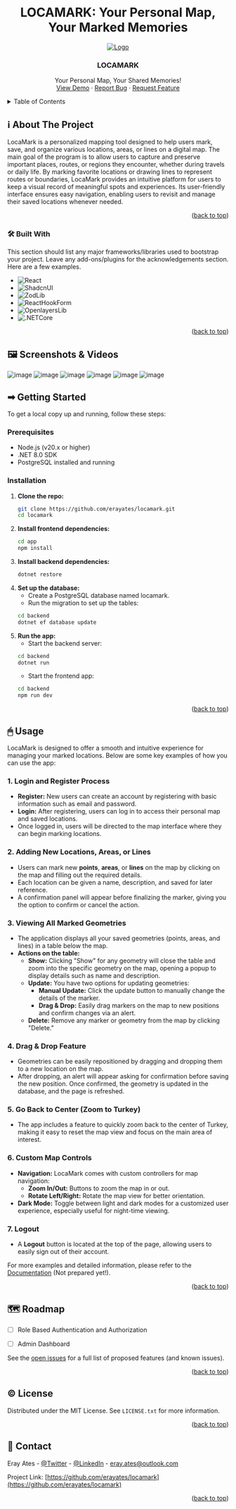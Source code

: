 <!-- Improved compatibility of back to top link: See: https://github.com/othneildrew/Best-README-Template/pull/73 -->
<a id="readme-top"></a>

<br />
<div align="center">
  <h1>LOCAMARK: Your Personal Map, Your Marked Memories</h1>
  <a href="https://github.com/othneildrew/Best-README-Template">
    <img src="https://github.com/user-attachments/assets/e78ee94c-9ad6-4eca-9d4c-cfb004ffebe8" alt="Logo">
  </a>

  <h3 align="center">LOCAMARK</h3>

  <p align="center">
    Your Personal Map, Your Shared Memories!
    <br />
    <a href="https://github.com/erayates/locamark">View Demo</a>
    ·
    <a href="https://github.com/erayates/locamark/issues/new?labels=bug&template=bug-report---.md">Report Bug</a>
    ·
    <a href="https://github.com/erayates/locamark/issues/new?labels=enhancement&template=feature-request---.md">Request Feature</a>
  </p>
</div>



<!-- TABLE OF CONTENTS -->
<details>
  <summary>Table of Contents</summary>
  <ol>
    <li>
      <a href="#-about-the-project">ℹ About The Project</a>
      <ul>
        <li><a href="#-built-with">🛠 Built With</a></li>
      </ul>
    </li>
    <li>
      <a href="#-screenshots--videos">🖼️ Screenshots & Videos</a>
    </li>
    <li>
      <a href="#-getting-started">➡ Getting Started</a>
      <ul>
        <li><a href="#prerequisites">Prerequisites</a></li>
        <li><a href="#installation">Installation</a></li>
      </ul>
    </li>
    <li><a href="#-usage">🖱 Usage</a></li>
    <li><a href="#-roadmap">🗺 Roadmap</a></li>
    <li><a href="#-license">© License</a></li>
    <li><a href="#-contact">💌 Contact</a></li>
  </ol>
</details>



<!-- ABOUT THE PROJECT -->
## ℹ About The Project

LocaMark is a personalized mapping tool designed to help users mark, save, and organize various locations, areas, or lines on a digital map. The main goal of the program is to allow users to capture and preserve important places, routes, or regions they encounter, whether during travels or daily life. By marking favorite locations or drawing lines to represent routes or boundaries, LocaMark provides an intuitive platform for users to keep a visual record of meaningful spots and experiences. Its user-friendly interface ensures easy navigation, enabling users to revisit and manage their saved locations whenever needed.

<p align="right">(<a href="#readme-top">back to top</a>)</p>



### 🛠 Built With

This section should list any major frameworks/libraries used to bootstrap your project. Leave any add-ons/plugins for the acknowledgements section. Here are a few examples.

* ![React][React.js]
* ![ShadcnUI][Shadcn]
* ![ZodLib][Zod]
* ![ReactHookForm][RHF]
* ![OpenlayersLib][Openlayers]
* ![.NETCore][.NET]

  
<p align="right">(<a href="#readme-top">back to top</a>)</p>



<!-- SCREENSHOTS & VIDEOS -->
## 🖼️ Screenshots & Videos

![image](https://github.com/user-attachments/assets/dee8625b-e883-4cc8-89f1-2470992072cb)
![image](https://github.com/user-attachments/assets/e13637bc-83ac-4135-9c8a-312cb5f01a78)
![image](https://github.com/user-attachments/assets/8cb1656d-c351-4f4e-951a-b94f087623a3)
![image](https://github.com/user-attachments/assets/ddd81594-b81d-433a-824e-7450986ef812)
![image](https://github.com/user-attachments/assets/2c8e1221-13f5-4665-a91d-1a7b2d5f2a27)
![image](https://github.com/user-attachments/assets/7161dc12-6531-4d9f-82f3-c1dcf7c5ce65)








<!-- GETTING STARTED -->
## ➡ Getting Started

To get a local copy up and running, follow these steps:

### Prerequisites

- Node.js (v20.x or higher)
- .NET 8.0 SDK
- PostgreSQL installed and running

### Installation

1. **Clone the repo:**
   ```bash
   git clone https://github.com/erayates/locamark.git
   cd locamark
2. **Install frontend dependencies:**
   ```bash
   cd app
   npm install
   ```
3. **Install backend dependencies:**
   ```bash
   dotnet restore
   ```
4. **Set up the database:**
   - Create a PostgreSQL database named locamark.
   - Run the migration to set up the tables:
   ```bash
   cd backend
   dotnet ef database update
   ```
5. **Run the app:**
   - Start the backend server:
   ```bash
   cd backend
   dotnet run
   ```
   - Start the frontend app:
   ```bash
   cd backend
   npm run dev
   ```

<p align="right">(<a href="#readme-top">back to top</a>)</p>



<!-- USAGE EXAMPLES -->
## 🖱 Usage

LocaMark is designed to offer a smooth and intuitive experience for managing your marked locations. Below are some key examples of how you can use the app:

### 1. **Login and Register Process**
   - **Register:** New users can create an account by registering with basic information such as email and password.
   - **Login:** After registering, users can log in to access their personal map and saved locations.
   - Once logged in, users will be directed to the map interface where they can begin marking locations.

### 2. **Adding New Locations, Areas, or Lines**
   - Users can mark new **points**, **areas**, or **lines** on the map by clicking on the map and filling out the required details.
   - Each location can be given a name, description, and saved for later reference.
   - A confirmation panel will appear before finalizing the marker, giving you the option to confirm or cancel the action.

### 3. **Viewing All Marked Geometries**
   - The application displays all your saved geometries (points, areas, and lines) in a table below the map.
   - **Actions on the table:**
     - **Show:** Clicking "Show" for any geometry will close the table and zoom into the specific geometry on the map, opening a popup to display details such as name and description.
     - **Update:** You have two options for updating geometries:
       - **Manual Update:** Click the update button to manually change the details of the marker.
       - **Drag & Drop:** Easily drag markers on the map to new positions and confirm changes via an alert.
     - **Delete:** Remove any marker or geometry from the map by clicking "Delete."

### 4. **Drag & Drop Feature**
   - Geometries can be easily repositioned by dragging and dropping them to a new location on the map.
   - After dropping, an alert will appear asking for confirmation before saving the new position. Once confirmed, the geometry is updated in the database, and the page is refreshed.

### 5. **Go Back to Center (Zoom to Turkey)**
   - The app includes a feature to quickly zoom back to the center of Turkey, making it easy to reset the map view and focus on the main area of interest.

### 6. **Custom Map Controls**
   - **Navigation:** LocaMark comes with custom controllers for map navigation:
     - **Zoom In/Out:** Buttons to zoom the map in or out.
     - **Rotate Left/Right:** Rotate the map view for better orientation.
   - **Dark Mode:** Toggle between light and dark modes for a customized user experience, especially useful for night-time viewing.

### 7. **Logout**
   - A **Logout** button is located at the top of the page, allowing users to easily sign out of their account.

For more examples and detailed information, please refer to the [Documentation](#) (Not prepared yet!).

<p align="right">(<a href="#readme-top">back to top</a>)</p>



<!-- ROADMAP -->
## 🗺 Roadmap

- [ ] Role Based Authentication and Authorization
- [ ] Admin Dashboard


See the [open issues](https://github.com/erayates/locamark/issues) for a full list of proposed features (and known issues).

<p align="right">(<a href="#readme-top">back to top</a>)</p>


<!-- LICENSE -->
## © License

Distributed under the MIT License. See `LICENSE.txt` for more information.

<p align="right">(<a href="#readme-top">back to top</a>)</p>



<!-- CONTACT -->
## 💌 Contact

Eray Ates - [@Twitter](https://x.com/eraayatees) - [@LinkedIn](https://www.linkedin.com/in/eraayatees/) - eray.ates@outlook.com

Project Link: [https://github.com/erayates/locamark](https://github.com/erayates/locamark)

<p align="right">(<a href="#readme-top">back to top</a>)</p>




<!-- MARKDOWN LINKS & IMAGES -->
<!-- https://www.markdownguide.org/basic-syntax/#reference-style-links -->
[contributors-shield]: https://img.shields.io/github/contributors/othneildrew/Best-README-Template.svg?style=for-the-badge
[contributors-url]: https://github.com/othneildrew/Best-README-Template/graphs/contributors
[forks-shield]: https://img.shields.io/github/forks/othneildrew/Best-README-Template.svg?style=for-the-badge
[forks-url]: https://github.com/othneildrew/Best-README-Template/network/members
[stars-shield]: https://img.shields.io/github/stars/othneildrew/Best-README-Template.svg?style=for-the-badge
[stars-url]: https://github.com/othneildrew/Best-README-Template/stargazers
[issues-shield]: https://img.shields.io/github/issues/othneildrew/Best-README-Template.svg?style=for-the-badge
[issues-url]: https://github.com/othneildrew/Best-README-Template/issues
[license-shield]: https://img.shields.io/github/license/othneildrew/Best-README-Template.svg?style=for-the-badge
[license-url]: https://github.com/othneildrew/Best-README-Template/blob/master/LICENSE.txt
[linkedin-shield]: https://img.shields.io/badge/-LinkedIn-black.svg?style=for-the-badge&logo=linkedin&colorB=555
[linkedin-url]: https://linkedin.com/in/othneildrew
[product-screenshot]: images/screenshot.png
[Next.js]: https://img.shields.io/badge/next.js-000000?style=for-the-badge&logo=nextdotjs&logoColor=white
[Next-url]: https://nextjs.org/
[React.js]: https://img.shields.io/badge/React-20232A?style=for-the-badge&logo=react&logoColor=61DAFB
[React-url]: https://reactjs.org/
[Shadcn]: https://img.shields.io/badge/ShadCn%20UI-20232A?style=for-the-badge&logo=shadcn&logoColor=61DAFB 
[Zod]: https://img.shields.io/badge/Zod-20232A?style=for-the-badge&logo=shadcn&logoColor=61DAFB
[RHF]: https://img.shields.io/badge/React%20Hook%20Form-20232A?style=for-the-badge&logo=shadcn&logoColor=61DAFB
[Openlayers]: https://img.shields.io/badge/Openlayers-20232A?style=for-the-badge&logo=shadcn&logoColor=61DAFB
[.NET]: https://img.shields.io/badge/.Net%20Core%20Web%20Api-20232A?style=for-the-badge&logo=shadcn&logoColor=61DAFB
